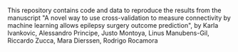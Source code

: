This repository contains code and data to reproduce the results from the manuscript "A novel way to use cross-validation to measure connectivity by machine learning allows epilepsy surgery outcome prediction", by Karla Ivankovic, Alessandro Principe, Justo Montoya, Linus Manubens-Gil, Riccardo Zucca, Mara Dierssen, Rodrigo Rocamora
